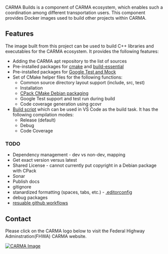 CARMA Builds  is a component of CARMA ecosystem, which enables such a coordination among different transportation users. This component provides Docker images used to build other projects within CARMA.

## Features

The image built from this project can be used to build C++ libraries and executables for the CARMA ecosystem.  It provides the following features:

* Adding the CARMA apt repository to the list of sources
* Pre-installed packages for [cmake](https://cmake.org/) and [build-essential](https://packages.ubuntu.com/jammy/build-essential)
* Pre-installed packages for [Google Test and Mock](https://google.github.io/googletest/)
* Set of CMake helper files for the following functions:
  * Common source directory layout support (include, src, test)
  * Installation
  * [CPack CMake Debian packaging](https://cmake.org/cmake/help/latest/cpack_gen/deb.html)
  * Google Test support and test run during build
  * Code coverage generation using gcovr
* [Build script](scripts/build_script.sh) which can be used in VS Code as the build task.  It has the following compilation modes:
  * Release (default)
  * Debug
  * Code Coverage

### TODO

* Dependency management - dev vs non-dev, mapping
* Get exact version versus latest
* Shared License - cannot currently put copyright in a Debian package with CPack
* Sonar
* Publish docs
* gitignore
* stanardized formatting (spaces, tabs, etc.) - [.editorconfig](https://editorconfig.org/)
* debug packages
* [resuable github workflows](https://docs.github.com/en/actions/using-workflows/reusing-workflows)

## Contact
Please click on the CARMA logo below to visit the Federal Highway Adminstration(FHWA) CARMA website.

[![CARMA Image](https://raw.githubusercontent.com/usdot-fhwa-stol/CARMAPlatform/develop/docs/image/CARMA_icon.png)](https://highways.dot.gov/research/research-programs/operations/CARMA)
